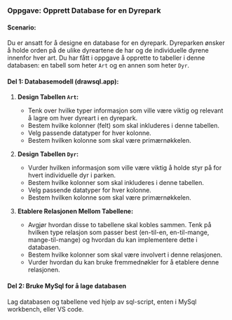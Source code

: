 ### Oppgave: Opprett Database for en Dyrepark

#### Scenario:
Du er ansatt for å designe en database for en dyrepark. 
Dyreparken ønsker å holde orden på de ulike dyreartene de har og de individuelle 
dyrene innenfor hver art. 
Du har fått i oppgave å opprette to tabeller i denne databasen: 
en tabell som heter `Art` og en annen som heter `Dyr`.

#### Del 1: Databasemodell (drawsql.app):

1. **Design Tabellen `Art`:**
   - Tenk over hvilke typer informasjon som ville være viktig og relevant å lagre om hver dyreart i en dyrepark.
   - Bestem hvilke kolonner (felt) som skal inkluderes i denne tabellen.
   - Velg passende datatyper for hver kolonne.
   - Bestem hvilken kolonne som skal være primærnøkkelen.

2. **Design Tabellen `Dyr`:**
   - Vurder hvilken informasjon som ville være viktig å holde styr på for hvert individuelle dyr i parken.
   - Bestem hvilke kolonner som skal inkluderes i denne tabellen.
   - Velg passende datatyper for hver kolonne.
   - Bestem hvilken kolonne som skal være primærnøkkelen.

3. **Etablere Relasjonen Mellom Tabellene:**
   - Avgjør hvordan disse to tabellene skal kobles sammen. Tenk på hvilken type relasjon som passer best (en-til-en, en-til-mange, mange-til-mange) og hvordan du kan implementere dette i databasen.
   - Bestem hvilke kolonner som skal være involvert i denne relasjonen.
   - Vurder hvordan du kan bruke fremmednøkler for å etablere denne relasjonen.

#### Del 2: Bruke MySql for å lage databasen
Lag databasen og tabellene ved hjelp av sql-script, enten i MySql workbench, eller VS code.
